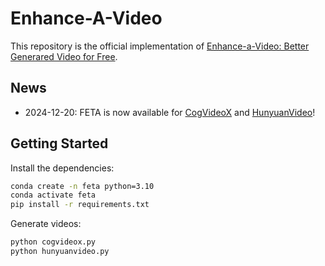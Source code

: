 # Enhance-A-Video

This repository is the official implementation of [Enhance-a-Video: Better Generared Video for Free](https://oahzxl.github.io/Enhance_A_Video/).

## News
- 2024-12-20: FETA is now available for [CogVideoX](https://github.com/THUDM/CogVideo) and [HunyuanVideo](https://huggingface.co/THUDM/HunyuanVideo-2b)!

## Getting Started

Install the dependencies:

```bash
conda create -n feta python=3.10
conda activate feta
pip install -r requirements.txt
```

Generate videos:

```bash
python cogvideox.py
python hunyuanvideo.py
```
